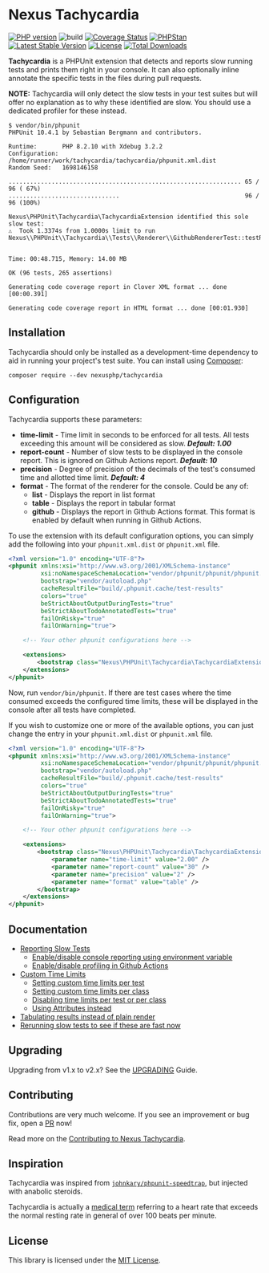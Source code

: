 # Nexus Tachycardia

[![PHP version](https://img.shields.io/packagist/php-v/nexusphp/tachycardia)](https://php.net)
![build](https://github.com/NexusPHP/tachycardia/actions/workflows/build.yml/badge.svg?branch=develop)
[![Coverage Status](https://coveralls.io/repos/github/NexusPHP/tachycardia/badge.svg?branch=develop)](https://coveralls.io/github/NexusPHP/tachycardia?branch=develop)
[![PHPStan](https://img.shields.io/badge/PHPStan-max%20level-brightgreen)](phpstan.neon.dist)
[![Latest Stable Version](https://poser.pugx.org/nexusphp/tachycardia/v)](//packagist.org/packages/nexusphp/tachycardia)
[![License](https://img.shields.io/github/license/nexusphp/tachycardia)](LICENSE)
[![Total Downloads](https://poser.pugx.org/nexusphp/tachycardia/downloads)](//packagist.org/packages/nexusphp/tachycardia)

**Tachycardia** is a PHPUnit extension that detects and reports slow running tests and prints them
right in your console. It can also optionally inline annotate the specific tests in the files
during pull requests.

**NOTE:** Tachycardia will only detect the slow tests in your test suites but will offer no explanation
as to why these identified are slow. You should use a dedicated profiler for these instead.

```console
$ vendor/bin/phpunit
PHPUnit 10.4.1 by Sebastian Bergmann and contributors.

Runtime:       PHP 8.2.10 with Xdebug 3.2.2
Configuration: /home/runner/work/tachycardia/tachycardia/phpunit.xml.dist
Random Seed:   1698146158

................................................................. 65 / 96 ( 67%)
...............................                                   96 / 96 (100%)

Nexus\PHPUnit\Tachycardia\TachycardiaExtension identified this sole slow test:
⚠  Took 1.3374s from 1.0000s limit to run Nexus\\PHPUnit\\Tachycardia\\Tests\\Renderer\\GithubRendererTest::testRendererWorksProperly


Time: 00:48.715, Memory: 14.00 MB

OK (96 tests, 265 assertions)

Generating code coverage report in Clover XML format ... done [00:00.391]

Generating code coverage report in HTML format ... done [00:01.930]
```

## Installation

Tachycardia should only be installed as a development-time dependency to aid in
running your project's test suite. You can install using [Composer](https://getcomposer.org):

    composer require --dev nexusphp/tachycardia

## Configuration

Tachycardia supports these parameters:

- **time-limit** - Time limit in seconds to be enforced for all tests. All tests exceeding
    this amount will be considered as slow. ***Default: 1.00***
- **report-count** - Number of slow tests to be displayed in the console report. This is ignored
    on Github Actions report. ***Default: 10***
- **precision** - Degree of precision of the decimals of the test's consumed time and allotted
    time limit. ***Default: 4***
- **format** - The format of the renderer for the console. Could be any of:
    - **list** - Displays the report in list format
    - **table** - Displays the report in tabular format
    - **github** - Displays the report in Github Actions format. This format is enabled by default when running in Github Actions.

To use the extension with its default configuration options, you can simply add the following
into your `phpunit.xml.dist` or `phpunit.xml` file.

```xml
<?xml version="1.0" encoding="UTF-8"?>
<phpunit xmlns:xsi="http://www.w3.org/2001/XMLSchema-instance"
         xsi:noNamespaceSchemaLocation="vendor/phpunit/phpunit/phpunit.xsd"
         bootstrap="vendor/autoload.php"
         cacheResultFile="build/.phpunit.cache/test-results"
         colors="true"
         beStrictAboutOutputDuringTests="true"
         beStrictAboutTodoAnnotatedTests="true"
         failOnRisky="true"
         failOnWarning="true">

    <!-- Your other phpunit configurations here -->

    <extensions>
        <bootstrap class="Nexus\PHPUnit\Tachycardia\TachycardiaExtension" />
    </extensions>
</phpunit>
```

Now, run `vendor/bin/phpunit`. If there are test cases where the time consumed exceeds the configured
time limits, these will be displayed in the console after all tests have completed.

If you wish to customize one or more of the available options, you can just change the entry in your
`phpunit.xml.dist` or `phpunit.xml` file.

```xml
<?xml version="1.0" encoding="UTF-8"?>
<phpunit xmlns:xsi="http://www.w3.org/2001/XMLSchema-instance"
         xsi:noNamespaceSchemaLocation="vendor/phpunit/phpunit/phpunit.xsd"
         bootstrap="vendor/autoload.php"
         cacheResultFile="build/.phpunit.cache/test-results"
         colors="true"
         beStrictAboutOutputDuringTests="true"
         beStrictAboutTodoAnnotatedTests="true"
         failOnRisky="true"
         failOnWarning="true">

    <!-- Your other phpunit configurations here -->

    <extensions>
        <bootstrap class="Nexus\PHPUnit\Tachycardia\TachycardiaExtension">
            <parameter name="time-limit" value="2.00" />
            <parameter name="report-count" value="30" />
            <parameter name="precision" value="2" />
            <parameter name="format" value="table" />
        </bootstrap>
    </extensions>
</phpunit>
```

## Documentation

- [Reporting Slow Tests](docs/enable_reporting.md)
    - [Enable/disable console reporting using environment variable](docs/enable_reporting.md#enabledisable-console-reporting-using-environment-variable)
    - [Enable/disable profiling in Github Actions](docs/enable_reporting.md#enabledisable-profiling-in-github-actions)
- [Custom Time Limits](docs/custom_time_limits.md)
    - [Setting custom time limits per test](docs/custom_time_limits.md#setting-custom-time-limits-per-test)
    - [Setting custom time limits per class](docs/custom_time_limits.md#setting-custom-time-limits-per-class)
    - [Disabling time limits per test or per class](docs/custom_time_limits.md#disabling-time-limits-per-test-or-per-class)
    - [Using Attributes instead](docs/custom_time_limits.md#using-attributes-instead)
- [Tabulating results instead of plain render](docs/tabulating_results.md)
- [Rerunning slow tests to see if these are fast now](docs/rerunning_tests.md)

## Upgrading

Upgrading from v1.x to v2.x? See the [UPGRADING](docs/UPGRADING.md) Guide.

## Contributing

Contributions are very much welcome. If you see an improvement or bug fix,
open a [PR](https://github.com/NexusPHP/tachycardia/pulls) now!

Read more on the [Contributing to Nexus Tachycardia](.github/CONTRIBUTING.md).

## Inspiration

Tachycardia was inspired from [`johnkary/phpunit-speedtrap`](https://github.com/johnkary/phpunit-speedtrap),
but injected with anabolic steroids.

Tachycardia is actually a [medical term](https://www.webmd.com/heart-disease/atrial-fibrillation/what-are-the-types-of-tachycardia)
referring to a heart rate that exceeds the normal resting rate in general of over 100 beats per minute.

## License

This library is licensed under the [MIT License](LICENSE).
